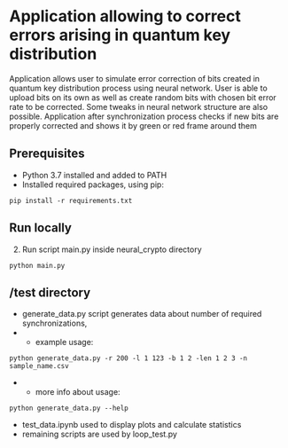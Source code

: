 # Application allowing to correct errors arising in quantum key distribution

Application allows user to simulate error correction of bits created in quantum key distribution process using neural network.
User is able to upload bits on its own as well as create random bits with chosen bit error rate to be corrected.
Some tweaks in neural network structure are also possible. Application after synchronization process
checks if new bits are properly corrected and shows it by green or red frame around them

## Prerequisites
 - Python 3.7 installed and added to PATH
 - Installed required packages, using pip:
~~~~
pip install -r requirements.txt
~~~~

## Run locally
2. Run script main.py inside neural_crypto directory
~~~~
python main.py
~~~~

## /test directory
- generate_data.py script generates data about number of required synchronizations,
-
    -  example usage:
~~~~
python generate_data.py -r 200 -l 1 123 -b 1 2 -len 1 2 3 -n sample_name.csv
~~~~
-
	 -  more info about usage:
~~~~
python generate_data.py --help
~~~~
- test_data.ipynb used to display plots and calculate statistics
- remaining scripts are used by loop_test.py
